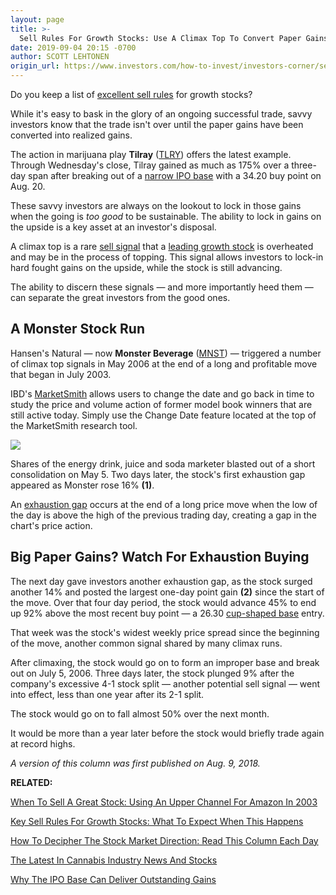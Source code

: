 ```yaml
---
layout: page
title: >-
  Sell Rules For Growth Stocks: Use A Climax Top To Convert Paper Gains Into Real Profits
date: 2019-09-04 20:15 -0700
author: SCOTT LEHTONEN
origin_url: https://www.investors.com/how-to-invest/investors-corner/sell-rules-using-climax-top-convert-paper-gains-real-profits/
---
```


Do you keep a list of [excellent sell rules](https://www.investors.com/ibd-university/how-to-sell/) for growth stocks?

While it's easy to bask in the glory of an ongoing successful trade, savvy investors know that the trade isn't over until the paper gains have been converted into realized gains.

The action in marijuana play **Tilray** ([TLRY](https://research.investors.com/quote.aspx?symbol=TLRY)) offers the latest example. Through Wednesday's close, Tilray gained as much as 175% over a three-day span after breaking out of a [narrow IPO base](https://www.investors.com/how-to-invest/investors-corner/ipo-bases-rich-gains/) with a 34.20 buy point on Aug. 20.

These savvy investors are always on the lookout to lock in those gains when the going is _too good_ to be sustainable. The ability to lock in gains on the upside is a key asset at an investor's disposal.

A climax top is a rare [sell signal](https://www.investors.com/ibd-university/how-to-sell/) that a [leading growth stock](http://www.investors.com/stock-lists/stocks-to-watch-top-rated-ipos-big-caps-and-growth-stocks/) is overheated and may be in the process of topping. This signal allows investors to lock-in hard fought gains on the upside, while the stock is still advancing.

The ability to discern these signals — and more importantly heed them — can separate the great investors from the good ones.

## A Monster Stock Run

Hansen's Natural — now **Monster Beverage** ([MNST](https://research.investors.com/quote.aspx?symbol=MNST)) — triggered a number of climax top signals in May 2006 at the end of a long and profitable move that began in July 2003.

IBD's [MarketSmith](https://marketsmith.investors.com/) allows users to change the date and go back in time to study the price and volume action of former model book winners that are still active today. Simply use the Change Date feature located at the top of the MarketSmith research tool.

![](https://www.investors.com/wp-content/uploads/2017/12/ICmnst121117-300x161.png)

Shares of the energy drink, juice and soda marketer blasted out of a short consolidation on May 5. Two days later, the stock's first exhaustion gap appeared as Monster rose 16% **(1)**.

An [exhaustion gap](http://www.investors.com/how-to-invest/investors-corner/breakaway-gaps-signal-strength/) occurs at the end of a long price move when the low of the day is above the high of the previous trading day, creating a gap in the chart's price action.

## Big Paper Gains? Watch For Exhaustion Buying

The next day gave investors another exhaustion gap, as the stock surged another 14% and posted the largest one-day point gain **(2)** since the start of the move. Over that four day period, the stock would advance 45% to end up 92% above the most recent buy point — a 26.30 [cup-shaped base](http://www.investors.com/ibd-university/how-to-buy/common-patterns-1/) entry.

That week was the stock's widest weekly price spread since the beginning of the move, another common signal shared by many climax runs.

After climaxing, the stock would go on to form an improper base and break out on July 5, 2006. Three days later, the stock plunged 9% after the company's excessive 4-1 stock split — another potential sell signal — went into effect, less than one year after its 2-1 split.

The stock would go on to fall almost 50% over the next month.

It would be more than a year later before the stock would briefly trade again at record highs.

_A version of this column was first published on Aug. 9, 2018._

**RELATED:**

[When To Sell A Great Stock: Using An Upper Channel For Amazon In 2003](https://www.investors.com/how-to-invest/investors-corner/when-sell-great-stock-upper-channel-amazon/)

[Key Sell Rules For Growth Stocks: What To Expect When This Happens](https://www.investors.com/how-to-invest/investors-corner/how-to-invest-stocks-low-volume-sell/)

[How To Decipher The Stock Market Direction: Read This Column Each Day](https://www.investors.com/category/market-trend/the-big-picture/)

[The Latest In Cannabis Industry News And Stocks](https://www.investors.com/news/marijuana-stocks-to-buy-cannabis-stocks/)

[Why The IPO Base Can Deliver Outstanding Gains](https://www.investors.com/how-to-invest/investors-corner/ipo-bases-rich-gains/)
